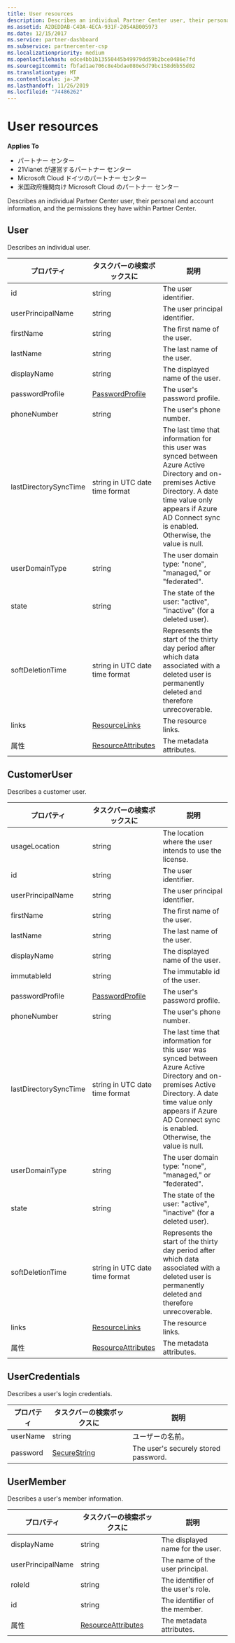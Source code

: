 ```yaml
---
title: User resources
description: Describes an individual Partner Center user, their personal and account information, and the permissions they have within Partner Center.
ms.assetid: A2DEDDAB-C4DA-4ECA-931F-2054AB005973
ms.date: 12/15/2017
ms.service: partner-dashboard
ms.subservice: partnercenter-csp
ms.localizationpriority: medium
ms.openlocfilehash: edce4bb1b13550445b49979dd59b2bce0486e7fd
ms.sourcegitcommit: fbfad1ae706c8e4bdae080e5d79bc158d6b55d02
ms.translationtype: MT
ms.contentlocale: ja-JP
ms.lasthandoff: 11/26/2019
ms.locfileid: "74486262"
---
```

# <a name="user-resources"></a>User resources


**Applies To**

- パートナー センター
- 21Vianet が運営するパートナー センター
- Microsoft Cloud ドイツのパートナー センター
- 米国政府機関向け Microsoft Cloud のパートナー センター

Describes an individual Partner Center user, their personal and account information, and the permissions they have within Partner Center.

## <a name="span-iduserspan-iduserspan-iduseruser"></a><span id="User"/><span id="user"/><span id="USER"/>User


Describes an individual user.

| プロパティ              | タスクバーの検索ボックスに                                                           | 説明                                                                                                                                                                                                                |
|-----------------------|----------------------------------------------------------------|----------------------------------------------------------------------------------------------------------------------------------------------------------------------------------------------------------------------------|
| id                    | string                                                         | The user identifier.                                                                                                                                                                                                       |
| userPrincipalName     | string                                                         | The user principal identifier.                                                                                                                                                                                             |
| firstName             | string                                                         | The first name of the user.                                                                                                                                                                                                |
| lastName              | string                                                         | The last name of the user.                                                                                                                                                                                                 |
| displayName           | string                                                         | The displayed name of the user.                                                                                                                                                                                            |
| passwordProfile       | [PasswordProfile](utility-resources.md#passwordprofile)       | The user's password profile.                                                                                                                                                                                               |
| phoneNumber           | string                                                         | The user's phone number.                                                                                                                                                                                                   |
| lastDirectorySyncTime | string in UTC date time format                                 | The last time that information for this user was synced between Azure Active Directory and on-premises Active Directory. A date time value only appears if Azure AD Connect sync is enabled. Otherwise, the value is null. |
| userDomainType        | string                                                         | The user domain type: "none", "managed," or "federated".                                                                                                                                                                   |
| state                 | string                                                         | The state of the user: "active", "inactive" (for a deleted user).                                                                                                                                                          |
| softDeletionTime      | string in UTC date time format                                 | Represents the start of the thirty day period after which data associated with a deleted user is permanently deleted and therefore unrecoverable.                                                                          |
| links                 | [ResourceLinks](utility-resources.md#resourcelinks)           | The resource links.                                                                                                                                                                                                        |
| 属性            | [ResourceAttributes](utility-resources.md#resourceattributes) | The metadata attributes.                                                                                                                                                                                                   |

 

## <a name="span-idcustomeruserspan-idcustomeruserspan-idcustomerusercustomeruser"></a><span id="CustomerUser"/><span id="customeruser"/><span id="CUSTOMERUSER"/>CustomerUser


Describes a customer user.

| プロパティ              | タスクバーの検索ボックスに                                                           | 説明                                                                                                                                                                                                                |
|-----------------------|----------------------------------------------------------------|----------------------------------------------------------------------------------------------------------------------------------------------------------------------------------------------------------------------------|
| usageLocation         | string                                                         | The location where the user intends to use the license.                                                                                                                                                                    |
| id                    | string                                                         | The user identifier.                                                                                                                                                                                                       |
| userPrincipalName     | string                                                         | The user principal identifier.                                                                                                                                                                                             |
| firstName             | string                                                         | The first name of the user.                                                                                                                                                                                                |
| lastName              | string                                                         | The last name of the user.                                                                                                                                                                                                 |
| displayName           | string                                                         | The displayed name of the user.                                                                                                                                                                                            |
| immutableId           | string                                                         | The immutable id of the user.                                                                                                                                                                                              |
| passwordProfile       | [PasswordProfile](utility-resources.md#passwordprofile)       | The user's password profile.                                                                                                                                                                                               |
| phoneNumber           | string                                                         | The user's phone number.                                                                                                                                                                                                   |
| lastDirectorySyncTime | string in UTC date time format                                 | The last time that information for this user was synced between Azure Active Directory and on-premises Active Directory. A date time value only appears if Azure AD Connect sync is enabled. Otherwise, the value is null. |
| userDomainType        | string                                                         | The user domain type: "none", "managed," or "federated".                                                                                                                                                                   |
| state                 | string                                                         | The state of the user: "active", "inactive" (for a deleted user).                                                                                                                                                          |
| softDeletionTime      | string in UTC date time format                                 | Represents the start of the thirty day period after which data associated with a deleted user is permanently deleted and therefore unrecoverable.                                                                          |
| links                 | [ResourceLinks](utility-resources.md#resourcelinks)           | The resource links.                                                                                                                                                                                                        |
| 属性            | [ResourceAttributes](utility-resources.md#resourceattributes) | The metadata attributes.                                                                                                                                                                                                   |

 

## <a name="span-idusercredentialsspan-idusercredentialsspan-idusercredentialsusercredentials"></a><span id="UserCredentials"/><span id="usercredentials"/><span id="USERCREDENTIALS"/>UserCredentials


Describes a user's login credentials.

| プロパティ | タスクバーの検索ボックスに                                               | 説明                          |
|----------|----------------------------------------------------|--------------------------------------|
| userName | string                                             | ユーザーの名前。                |
| password | [SecureString](utility-resources.md#securestring) | The user's securely stored password. |

 

## <a name="span-idusermemberspan-idusermemberspan-idusermemberusermember"></a><span id="UserMember"/><span id="usermember"/><span id="USERMEMBER"/>UserMember


Describes a user's member information.

| プロパティ          | タスクバーの検索ボックスに                                                           | 説明                        |
|-------------------|----------------------------------------------------------------|------------------------------------|
| displayName       | string                                                         | The displayed name for the user.   |
| userPrincipalName | string                                                         | The name of the user principal.    |
| roleId            | string                                                         | The identifier of the user's role. |
| id                | string                                                         | The identifier of the member.      |
| 属性        | [ResourceAttributes](utility-resources.md#resourceattributes) | The metadata attributes.           |

 

 

 




